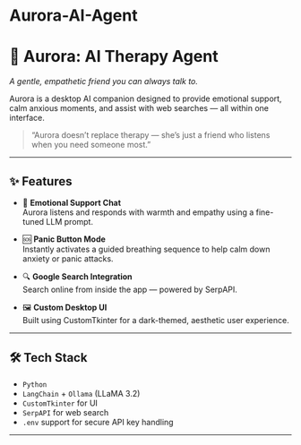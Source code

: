 # Aurora-AI-Agent

# 🌸 Aurora: AI Therapy Agent

_A gentle, empathetic friend you can always talk to._

Aurora is a desktop AI companion designed to provide emotional support, calm anxious moments, and assist with web searches — all within one interface.

> “Aurora doesn’t replace therapy — she’s just a friend who listens when you need someone most.”

---

## ✨ Features

- 🧠 **Emotional Support Chat**  
  Aurora listens and responds with warmth and empathy using a fine-tuned LLM prompt.
  
- 🆘 **Panic Button Mode**  
  Instantly activates a guided breathing sequence to help calm down anxiety or panic attacks.

- 🔍 **Google Search Integration**  
  Search online from inside the app — powered by SerpAPI.

- 🖼️ **Custom Desktop UI**  
  Built using CustomTkinter for a dark-themed, aesthetic user experience.

---

## 🛠️ Tech Stack

- `Python`
- `LangChain` + `Ollama` (LLaMA 3.2)
- `CustomTkinter` for UI
- `SerpAPI` for web search
- `.env` support for secure API key handling

---


